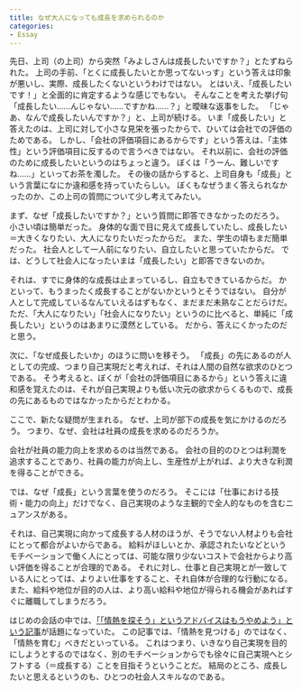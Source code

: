 ```yaml
---
title: なぜ大人になっても成長を求められるのか
categories:
- Essay
---
```


先日、上司（の上司）から突然「みよしさんは成長したいですか？」とたずねられた。
上司の手前、「とくに成長したいとか思ってないっす」という答えは印象が悪いし、実際、成長したくないというわけではない。
とはいえ、「成長したいです！」と全面的に肯定するような感じでもない。
そんなことを考えた挙げ句「成長したい……んじゃない……ですかね……？」と曖昧な返事をした。
「じゃあ、なんで成長したいんですか？」と、上司が続ける。
いま「成長したい」と答えたのは、上司に対して小さな見栄を張ったからで、ひいては会社での評価のためである。
しかし、「会社の評価項目にあるからです」という答えは、「主体性」という評価項目に反するので言うべきではない。
それ以前に、会社の評価のために成長したいというのはちょっと違う。
ぼくは「うーん、難しいですね……」といってお茶を濁した。
その後の話からすると、上司自身も「成長」という言葉になにか違和感を持っていたらしい。
ぼくもなぜうまく答えられなかったのか、この上司の質問について少し考えてみたい。

まず、なぜ「成長したいですか？」という質問に即答できなかったのだろう。
小さい頃は簡単だった。
身体的な面で目に見えて成長していたし、成長したい＝大きくなりたい、大人になりたいだったからだ。
また、学生の頃もまだ簡単だった。
社会人として一人前になりたい、自立したいと思っていたからだ。
では、どうして社会人になったいまは「成長したい」と即答できないのか。

それは、すでに身体的な成長は止まっているし、自立もできているからだ。
かといって、もうまったく成長することがないかというとそうではない。
自分が人として完成しているなんていえるはずもなく、まだまだ未熟なことだらけだ。
ただ、「大人になりたい」「社会人になりたい」というのに比べると、単純に「成長したい」というのはあまりに漠然としている。
だから、答えにくかったのだと思う。

次に、「なぜ成長したいか」のほうに問いを移そう。
「成長」の先にあるのが人としての完成、つまり自己実現だと考えれば、それは人間の自然な欲求のひとつである。
そう考えると、ぼくが「会社の評価項目にあるから」という答えに違和感を覚えたのは、それが自己実現よりも低い次元の欲求からくるもので、成長の先にあるものではなかったからだとわかる。

ここで、新たな疑問が生まれる。
なぜ、上司が部下の成長を気にかけるのだろう。
つまり、なぜ、会社は社員の成長を求めるのだろうか。

会社が社員の能力向上を求めるのは当然である。
会社の目的のひとつは利潤を追求することであり、社員の能力が向上し、生産性が上がれば、より大きな利潤を得ることができる。

では、なぜ「成長」という言葉を使うのだろう。
そこには「仕事における技術・能力の向上」だけでなく、自己実現のような主観的で全人的なものを含むニュアンスがある。

それは、自己実現に向かって成長する人材のほうが、そうでない人材よりも会社にとって都合がよいからである。
給料がほしいとか、承認されたいなどというモチベーションで働く人にとっては、可能な限り少ないコストで会社からより高い評価を得ることが合理的である。
それに対し、仕事と自己実現とが一致している人にとっては、よりよい仕事をすること、それ自体が合理的な行動になる。
また、給料や地位が目的の人は、より高い給料や地位が得られる機会があればすぐに離職してしまうだろう。

はじめの会話の中では、[「「情熱を探そう」というアドバイスはもうやめよう」という記事](https://medium.com/@tumada/do-not-find-your-passion-a7b2f290b5a)が話題になっていた。
この記事では、「情熱を見つける」のではなく、「情熱を育む」べきだといっている。
これはつまり、いきなり自己実現を目的にしようとするのではなく、別のモチベーションからでも徐々に自己実現へとシフトする（＝成長する）ことを目指そうということだ。
結局のところ、成長したいと思えるというのも、ひとつの社会人スキルなのである。
